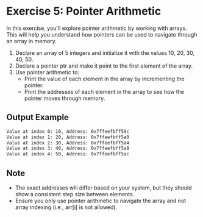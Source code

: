 # Exercise 5: Pointer Arithmetic

In this exercise, you'll explore pointer arithmetic by working with arrays. This will help
you understand how pointers can be used to navigate through an array in memory.

1. Declare an array of 5 integers and initialize it with the values 10, 20, 30, 40, 50.
1. Declare a pointer ptr and make it point to the first element of the array.
1. Use pointer arithmetic to:
    - Print the value of each element in the array by incrementing the pointer.
    - Print the addresses of each element in the array to see how the pointer moves
      through memory.

## Output Example

```txt
Value at index 0: 10, Address: 0x7ffeefbff59c
Value at index 1: 20, Address: 0x7ffeefbff5a0
Value at index 2: 30, Address: 0x7ffeefbff5a4
Value at index 3: 40, Address: 0x7ffeefbff5a8
Value at index 4: 50, Address: 0x7ffeefbff5ac
```

## Note

- The exact addresses will differ based on your system, but they should show a consistent
  step size between elements.
- Ensure you only use pointer arithmetic to navigate the array and not array indexing
  (i.e., arr[i] is not allowed).
